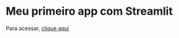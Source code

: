 # Meu primeiro app com Streamlit

Para acessar, <a href="[http://example.com/](https://dandrade0803-primeiroapp-streamlit-app-5mvno9.streamlit.app/)" target="_blank">clique aqui</a>
